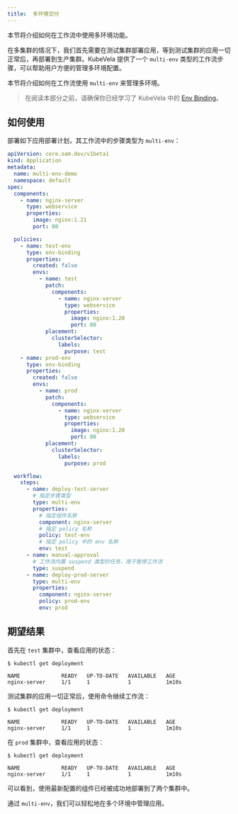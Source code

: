 ```yaml
---
title:  多环境交付
---
```


本节将介绍如何在工作流中使用多环境功能。

在多集群的情况下，我们首先需要在测试集群部署应用，等到测试集群的应用一切正常后，再部署到生产集群。KubeVela 提供了一个 `multi-env` 类型的工作流步骤，可以帮助用户方便的管理多环境配置。

本节将介绍如何在工作流使用 `multi-env` 来管理多环境。

> 在阅读本部分之前，请确保你已经学习了 KubeVela 中的 [Env Binding](../policies/envbinding)。

## 如何使用

部署如下应用部署计划，其工作流中的步骤类型为 `multi-env`：

```yaml
apiVersion: core.oam.dev/v1beta1
kind: Application
metadata:
  name: multi-env-demo
  namespace: default
spec:
  components:
    - name: nginx-server
      type: webservice
      properties:
        image: nginx:1.21
        port: 80

  policies:
    - name: test-env
      type: env-binding
      properties:
        created: false
        envs:
          - name: test
            patch:
              components:
                - name: nginx-server
                  type: webservice
                  properties:
                    image: nginx:1.20
                    port: 80
            placement:
              clusterSelector:
                labels:
                  purpose: test
    - name: prod-env
      type: env-binding
      properties:
        created: false
        envs:
          - name: prod
            patch:
              components:
                - name: nginx-server
                  type: webservice
                  properties:
                    image: nginx:1.20
                    port: 80
            placement:
              clusterSelector:
                labels:
                  purpose: prod

  workflow:
    steps:
      - name: deploy-test-server
        # 指定步骤类型
        type: multi-env
        properties:
          # 指定组件名称
          component: nginx-server
          # 指定 policy 名称
          policy: test-env
          # 指定 policy 中的 env 名称
          env: test
      - name: manual-approval
        # 工作流内置 suspend 类型的任务，用于暂停工作流
        type: suspend
      - name: deploy-prod-server
        type: multi-env
        properties:
          component: nginx-server
          policy: prod-env
          env: prod
```

## 期望结果

首先在 `test` 集群中，查看应用的状态：

```shell
$ kubectl get deployment

NAME             READY   UP-TO-DATE   AVAILABLE   AGE
nginx-server     1/1     1            1           1m10s
```

测试集群的应用一切正常后，使用命令继续工作流：

```shell
$ kubectl get deployment

NAME             READY   UP-TO-DATE   AVAILABLE   AGE
nginx-server     1/1     1            1           1m10s
```

在 `prod` 集群中，查看应用的状态：

```shell
$ kubectl get deployment

NAME             READY   UP-TO-DATE   AVAILABLE   AGE
nginx-server     1/1     1            1           1m10s
```

可以看到，使用最新配置的组件已经被成功地部署到了两个集群中。

通过 `multi-env`，我们可以轻松地在多个环境中管理应用。
